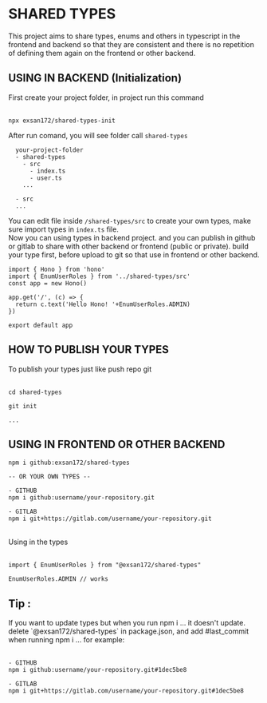 <h1>SHARED TYPES</h1>
<span>This project aims to share types, enums and others in typescript in the frontend and backend so that they are consistent and there is no repetition of defining them again on the frontend or other backend.<span>
<br/>

<h2>USING IN BACKEND (Initialization)</h2>
<span>First create your project folder, in project run this command</span>
<br/>
<br/>

```
npx exsan172/shared-types-init
```

<span>After run comand, you will see folder call `shared-types`</span>

```
  your-project-folder
  - shared-types
    - src
      - index.ts
      - user.ts
    ...

  - src
  ...
```

<span>You can edit file inside `/shared-types/src` to create your own types, make sure import types in `index.ts` file.</span>
<br/>
<span>Now you can using types in backend project. and you can publish in github or gitlab to share with other backend or frontend (public or private). build your type first, before upload to git so that use in frontend or other backend.</span>
<br/>

```
import { Hono } from 'hono'
import { EnumUserRoles } from '../shared-types/src'
const app = new Hono()

app.get('/', (c) => {
  return c.text('Hello Hono! '+EnumUserRoles.ADMIN)
})

export default app
```

<h2>HOW TO PUBLISH YOUR TYPES</h2>
<span>To publish your types just like push repo git</span>
<br/>
<br/>

```
cd shared-types

git init 

...
```

<h2>USING IN FRONTEND OR OTHER BACKEND</h2>

```
npm i github:exsan172/shared-types

-- OR YOUR OWN TYPES --

- GITHUB
npm i github:username/your-repository.git

- GITLAB
npm i git+https://gitlab.com/username/your-repository.git
```

<br/>
<span>Using in the types</span>
<br/>
<br/>

```
import { EnumUserRoles } from "@exsan172/shared-types"

EnumUserRoles.ADMIN // works
```
<h2>Tip :</h2>
<span>If you want to update types but when you run npm i ... it doesn't update. delete `@exsan172/shared-types` in package.json, and add #last_commit when running npm i ... for example:<span>
<br/>
<br/>

```
- GITHUB
npm i github:username/your-repository.git#1dec5be8

- GITLAB
npm i git+https://gitlab.com/username/your-repository.git#1dec5be8
```